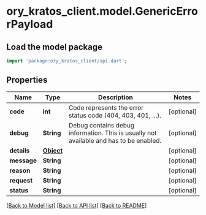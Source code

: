 # ory_kratos_client.model.GenericErrorPayload

## Load the model package
```dart
import 'package:ory_kratos_client/api.dart';
```

## Properties
Name | Type | Description | Notes
------------ | ------------- | ------------- | -------------
**code** | **int** | Code represents the error status code (404, 403, 401, ...). | [optional] 
**debug** | **String** | Debug contains debug information. This is usually not available and has to be enabled. | [optional] 
**details** | [**Object**](.md) |  | [optional] 
**message** | **String** |  | [optional] 
**reason** | **String** |  | [optional] 
**request** | **String** |  | [optional] 
**status** | **String** |  | [optional] 

[[Back to Model list]](../README.md#documentation-for-models) [[Back to API list]](../README.md#documentation-for-api-endpoints) [[Back to README]](../README.md)


